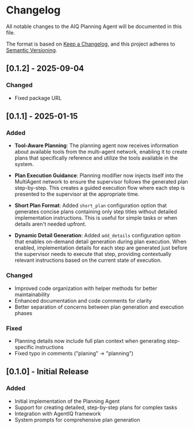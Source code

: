 # Changelog

All notable changes to the AIQ Planning Agent will be documented in this file.

The format is based on [Keep a Changelog](https://keepachangelog.com/en/1.0.0/),
and this project adheres to [Semantic Versioning](https://semver.org/spec/v2.0.0.html).

## [0.1.2] - 2025-09-04

### Changed
- Fixed package URL

## [0.1.1] - 2025-01-15

### Added
- **Tool-Aware Planning**: The planning agent now receives information about available tools from the multi-agent network, enabling it to create plans that specifically reference and utilize the tools available in the system.
  
- **Plan Execution Guidance**: Planning modifier now injects itself into the MultiAgent network to ensure the supervisor follows the generated plan step-by-step. This creates a guided execution flow where each step is presented to the supervisor at the appropriate time.

- **Short Plan Format**: Added `short_plan` configuration option that generates concise plans containing only step titles without detailed implementation instructions. This is useful for simple tasks or when details aren't needed upfront.

- **Dynamic Detail Generation**: Added `add_details` configuration option that enables on-demand detail generation during plan execution. When enabled, implementation details for each step are generated just before the supervisor needs to execute that step, providing contextually relevant instructions based on the current state of execution.

### Changed
- Improved code organization with helper methods for better maintainability
- Enhanced documentation and code comments for clarity
- Better separation of concerns between plan generation and execution phases

### Fixed
- Planning details now include full plan context when generating step-specific instructions
- Fixed typo in comments ("planing" → "planning")

## [0.1.0] - Initial Release

### Added
- Initial implementation of the Planning Agent
- Support for creating detailed, step-by-step plans for complex tasks
- Integration with AgentIQ framework
- System prompts for comprehensive plan generation 